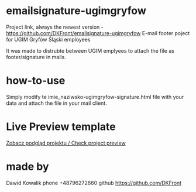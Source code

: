 # emailsignature-ugimgryfow
Project link, always the newest version - https://github.com/DKFront/emailsignature-ugimgryfow
E-mail footer poject for UGIM Gryfów Śląski employees

It was made to distrubte between UGIM emplyees to attach the file as footer/signature in mails.

# how-to-use
Simply modify te imie_naziwsko-ugimgryfow-signature.html file with your data and attach the file in your
mail client.

# Live Preview template
[Zobacz podgląd projektu / Check project preview](https://dkfront.github.io/emailsignature-ugimgryfow/)


# made by
Dawid Kowalik
phone +48796272660
github https://github.com/DKFront